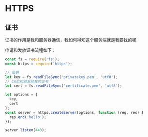 # HTTPS

## 证书

证书的作用是我和服务器通信，我如何得知这个服务端就是我要找的呢

申请和发放证书流程如下：








``` javascript
const fs = require('fs');
const https = require('https');

// 私钥
let key = fs.readFileSync('privatekey.pem', 'utf8');
// CA机构颁发给我的证书
let cert = fs.readFileSync('certificate.pem', 'utf8');

let options = {
  key,
  cert
};
const server = https.createServer(options, function (req, res) {
  res.end('hello');
});

server.listen(443);
```


















